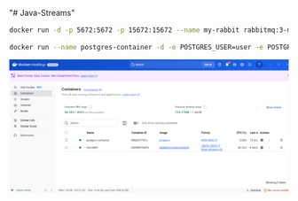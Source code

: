 "# Java-Streams" 


````bash
docker run -d -p 5672:5672 -p 15672:15672 --name my-rabbit rabbitmq:3-management
````

```bash
docker run --name postgres-container -d -e POSTGRES_USER=user -e POSTGRES_PASSWORD=passwd -e POSTGRES_DB=pedidosdb -p 5433:5432 postgres
```

![alt](imgs/qdocker.png)